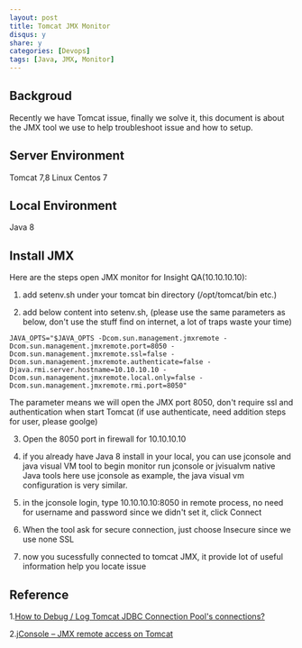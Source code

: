 ```yaml
---
layout: post
title: Tomcat JMX Monitor
disqus: y
share: y
categories: [Devops]
tags: [Java, JMX, Monitor]
---
```


Backgroud
-----------------
Recently we have Tomcat issue, finally we solve it, this document is about the JMX tool we use to help troubleshoot issue and how to setup.

Server Environment
------------------
Tomcat 7,8 
Linux Centos 7

Local Environment
-----------------
Java 8

Install JMX
-----------------
Here are the steps open JMX monitor for Insight QA(10.10.10.10):
1) add setenv.sh under your tomcat bin directory (/opt/tomcat/bin etc.)

2) add below content into setenv.sh, (please use the same parameters as below, don't use the stuff find on internet, a lot of traps waste your time)

```
JAVA_OPTS="$JAVA_OPTS -Dcom.sun.management.jmxremote -Dcom.sun.management.jmxremote.port=8050 -Dcom.sun.management.jmxremote.ssl=false -Dcom.sun.management.jmxremote.authenticate=false -Djava.rmi.server.hostname=10.10.10.10 -Dcom.sun.management.jmxremote.local.only=false -Dcom.sun.management.jmxremote.rmi.port=8050"
```

The parameter means we will open the JMX port 8050, don't require ssl and authentication when start Tomcat (if use authenticate, need addition steps for user, please goolge)

3) Open the 8050 port in firewall for 10.10.10.10

4) if you already have Java 8 install in your local, you can use  jconsole and java visual VM tool to begin monitor
run jconsole or jvisualvm native Java tools
here use jconsole as example, the java visual vm configuration is very similar.

5) in the jconsole login, type 10.10.10.10:8050 in remote process, no need for username and password since we didn't set it, click Connect

6) When the tool ask for secure connection, just choose Insecure since we use none SSL

7) now you sucessfully connected to tomcat JMX, it provide lot of useful information help you locate issue

Reference
---------
1.[How to Debug / Log Tomcat JDBC Connection Pool's connections?](https://stackoverflow.com/questions/36587023/how-to-debug-log-tomcat-jdbc-connection-pools-connections)

2.[jConsole – JMX remote access on Tomcat](https://www.mkyong.com/tomcat/jconsole-jmx-remote-access-on-tomcat/)
